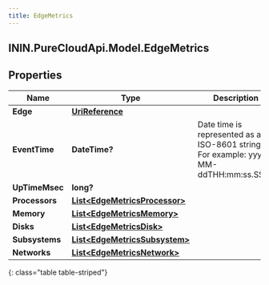 ```yaml
---
title: EdgeMetrics
---
```

## ININ.PureCloudApi.Model.EdgeMetrics

## Properties

|Name | Type | Description | Notes|
|------------ | ------------- | ------------- | -------------|
| **Edge** | [**UriReference**](UriReference.html) |  | [optional] |
| **EventTime** | **DateTime?** | Date time is represented as an ISO-8601 string. For example: yyyy-MM-ddTHH:mm:ss.SSSZ | [optional] |
| **UpTimeMsec** | **long?** |  | [optional] |
| **Processors** | [**List&lt;EdgeMetricsProcessor&gt;**](EdgeMetricsProcessor.html) |  | [optional] |
| **Memory** | [**List&lt;EdgeMetricsMemory&gt;**](EdgeMetricsMemory.html) |  | [optional] |
| **Disks** | [**List&lt;EdgeMetricsDisk&gt;**](EdgeMetricsDisk.html) |  | [optional] |
| **Subsystems** | [**List&lt;EdgeMetricsSubsystem&gt;**](EdgeMetricsSubsystem.html) |  | [optional] |
| **Networks** | [**List&lt;EdgeMetricsNetwork&gt;**](EdgeMetricsNetwork.html) |  | [optional] |
{: class="table table-striped"}


